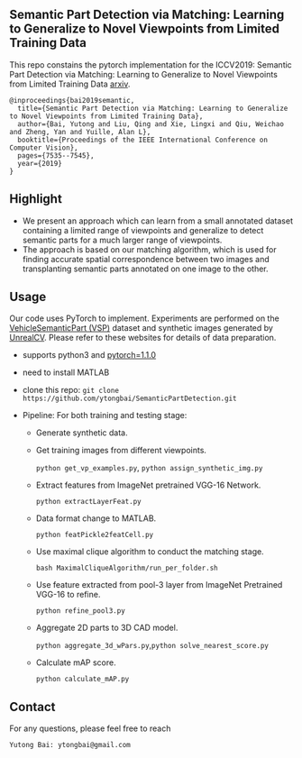 ## Semantic Part Detection via Matching: Learning to Generalize to Novel Viewpoints from Limited Training Data

This repo constains the pytorch implementation for the ICCV2019: Semantic Part Detection via Matching: Learning to Generalize to Novel Viewpoints from Limited Training Data [arxiv](https://arxiv.org/abs/1811.11823).

```
@inproceedings{bai2019semantic,
  title={Semantic Part Detection via Matching: Learning to Generalize to Novel Viewpoints from Limited Training Data},
  author={Bai, Yutong and Liu, Qing and Xie, Lingxi and Qiu, Weichao and Zheng, Yan and Yuille, Alan L},
  booktitle={Proceedings of the IEEE International Conference on Computer Vision},
  pages={7535--7545},
  year={2019}
}
```

## Highlight
- We present an approach which can learn from a small annotated dataset containing a limited range of viewpoints and generalize to detect semantic parts for a much larger range of viewpoints. 
- The approach is based on our matching algorithm, which is used for finding accurate spatial correspondence between two images and transplanting semantic parts annotated on one image to the other.

## Usage
Our code uses PyTorch to implement. 
Experiments are performed on the [VehicleSemanticPart (VSP)](https://arxiv.org/abs/1511.06855) dataset and synthetic images generated by [UnrealCV](https://unrealcv.org/). 
Please refer to these websites for details of data preparation.

- supports python3 and [pytorch=1.1.0](http://pytorch.org)

- need to install MATLAB

- clone this repo: `git clone https://github.com/ytongbai/SemanticPartDetection.git`

- Pipeline: 
For both training and testing stage:
  - Generate synthetic data. 
  - Get training images from different viewpoints. 

    `python get_vp_examples.py`, `python assign_synthetic_img.py `
  - Extract features from ImageNet pretrained VGG-16 Network.  
    
    `python extractLayerFeat.py`
  - Data format change to MATLAB. 
    
    `python featPickle2featCell.py`
  - Use maximal clique algorithm to conduct the matching stage. 
    
    `bash MaximalCliqueAlgorithm/run_per_folder.sh`
  - Use feature extracted from pool-3 layer from ImageNet Pretrained VGG-16 to refine. 
    
    `python refine_pool3.py` 
  - Aggregate 2D parts to 3D CAD model.
    
    `python aggregate_3d_wPars.py`,`python solve_nearest_score.py`
  - Calculate mAP score. 
    
    `python calculate_mAP.py`

## Contact

For any questions, please feel free to reach 
```
Yutong Bai: ytongbai@gmail.com
```
